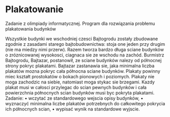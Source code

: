 # Plakatowanie
Zadanie z olimpiady informatycznej. Program dla rozwiązania probłemu plakatowania budynków

Wszystkie budynki we wschodniej czesci Bajtogrodu zostały zbudowane zgodnie z zasadami
starego bajtobudownictwa: stoja one jeden przy drugim (nie ma miedzy nimi przerw). Razem
tworza bardzo długa sciane budynków o zróznicowanej wysokosci, ciagnaca sie ze wschodu na
zachód.
Burmistrz Bajtogrodu, Bajtazar, postanowił, ze sciane budynków nalezy od północnej
strony pokryc plakatami. Bajtazar zastanawia sie, jaka minimalna liczba plakatów mozna
pokryc cała północna sciane budynków. Plakaty powinny miec kształt prostokatów o bokach
pionowych i poziomych. Plakaty nie moga zachodzic na siebie, natomiast moga stykac
sie brzegami. Kazdy plakat musi w całosci przylegac do scian pewnych budynków i cała
powierzchnia północnych scian budynków musi byc pokryta plakatami.
Zadanie:
• wczytać ze standardowego wejscia opisy budynków,
• wyznaczyć minimalna liczbe plakatów potrzebnych do całkowitego pokrycia ich północnych
scian,
• wypisać wynik na standardowe wyjscie.